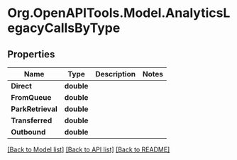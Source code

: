 
# Org.OpenAPITools.Model.AnalyticsLegacyCallsByType

## Properties

Name | Type | Description | Notes
------------ | ------------- | ------------- | -------------
**Direct** | **double** |  | 
**FromQueue** | **double** |  | 
**ParkRetrieval** | **double** |  | 
**Transferred** | **double** |  | 
**Outbound** | **double** |  | 

[[Back to Model list]](../README.md#documentation-for-models)
[[Back to API list]](../README.md#documentation-for-api-endpoints)
[[Back to README]](../README.md)

